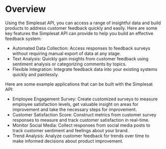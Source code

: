# Overview

Using the Simplesat API, you can access a range of insightful data and build products to address customer feedback quickly and easily. Here are some key features the Simplesat API can provide to help you build an effective feedback system:

- Automated Data Collection: Access responses to feedback surveys without requiring manual export of data at any stage.
- Text Analysis: Quickly gain insights from customer feedback using sentiment analysis or categorizing comments by topics.
- Flexible Integration: Integrate feedback data into your existing systems quickly and painlessly.

Here are some example applications that can be built with the Simplesat API:

- Employee Engagement Survey: Create customized surveys to measure employee satisfaction levels, get valuable insight on areas for improvement and take the necessary steps for improvement.
- Customer Satisfaction Score: Construct metrics from customer survey responses to measure and track customer satisfaction in real-time.
- Monitor Social Media: Collect responses from social media posts to track customer sentiment and feelings about your brand.
- Trend Analysis: Analyze customer feedback for trends over time to make informed decisions about product improvement.
